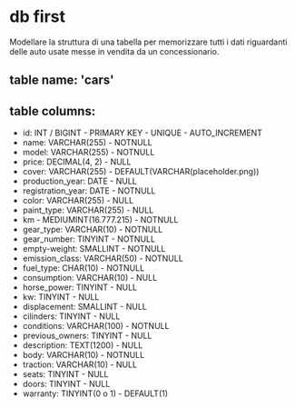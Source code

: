 # db first

Modellare la struttura di una tabella per memorizzare tutti i dati riguardanti delle auto usate messe in vendita da un concessionario.

## table name: 'cars'

## table columns:
- id: INT / BIGINT - PRIMARY KEY - UNIQUE - AUTO_INCREMENT
- name: VARCHAR(255) - NOTNULL
- model: VARCHAR(255) - NOTNULL
- price: DECIMAL(4, 2) - NULL
- cover: VARCHAR(255) - DEFAULT(VARCHAR(placeholder.png))
- production_year: DATE - NULL
- registration_year: DATE - NOTNULL
- color: VARCHAR(255) - NULL
- paint_type: VARCHAR(255) - NULL
- km - MEDIUMINT(16.777.215) - NOTNULL
- gear_type: VARCHAR(10) - NOTNULL
- gear_number: TINYINT - NOTNULL
- empty-weight: SMALLINT - NOTNULL
- emission_class: VARCHAR(50) - NOTNULL
- fuel_type: CHAR(10) - NOTNULL
- consumption: VARCHAR(10) - NULL
- horse_power: TINYINT - NULL
- kw: TINYINT - NULL
- displacement: SMALLINT - NULL
- cilinders: TINYINT - NULL
- conditions: VARCHAR(100) - NOTNULL
- previous_owners: TINYINT - NULL
- description: TEXT(1200) - NULL
- body: VARCHAR(10) - NOTNULL
- traction: VARCHAR(10) - NULL
- seats: TINYINT - NULL
- doors: TINYINT - NULL
- warranty: TINYINT(0 o 1) - DEFAULT(1)